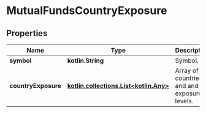 
# MutualFundsCountryExposure

## Properties
Name | Type | Description | Notes
------------ | ------------- | ------------- | -------------
**symbol** | **kotlin.String** | Symbol. |  [optional]
**countryExposure** | [**kotlin.collections.List&lt;kotlin.Any&gt;**](kotlin.Any.md) | Array of countries and and exposure levels. |  [optional]




